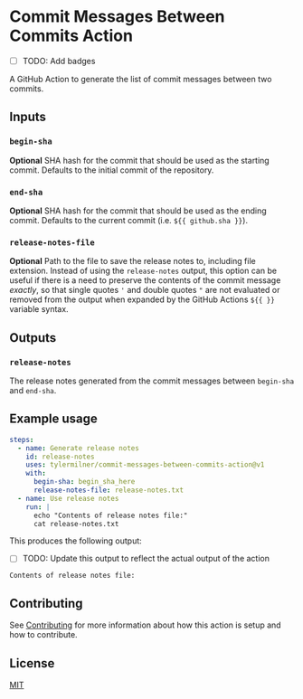 # Commit Messages Between Commits Action

- [ ] TODO: Add badges

A GitHub Action to generate the list of commit messages between two commits.

## Inputs

### `begin-sha`

**Optional** SHA hash for the commit that should be used as the starting commit.
Defaults to the initial commit of the repository.

### `end-sha`

**Optional** SHA hash for the commit that should be used as the ending commit.
Defaults to the current commit (i.e. `${{ github.sha }}`).

### `release-notes-file`

**Optional** Path to the file to save the release notes to, including file
extension. Instead of using the `release-notes` output, this option can be
useful if there is a need to preserve the contents of the commit message
_exactly_, so that single quotes `'` and double quotes `"` are not evaluated or
removed from the output when expanded by the GitHub Actions `${{ }}` variable
syntax.

## Outputs

### `release-notes`

The release notes generated from the commit messages between `begin-sha` and
`end-sha`.

## Example usage

```yaml
steps:
  - name: Generate release notes
    id: release-notes
    uses: tylermilner/commit-messages-between-commits-action@v1
    with:
      begin-sha: begin_sha_here
      release-notes-file: release-notes.txt
  - name: Use release notes
    run: |
      echo "Contents of release notes file:"
      cat release-notes.txt
```

This produces the following output:

- [ ] TODO: Update this output to reflect the actual output of the action

```console
Contents of release notes file:
```

## Contributing

See [Contributing](CONTRIBUTING.md) for more information about how this action
is setup and how to contribute.

## License

[MIT](LICENSE)
